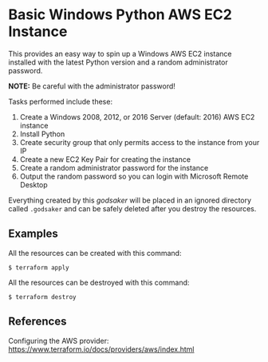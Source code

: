 # Basic Windows Python AWS EC2 Instance

This provides an easy way to spin up a Windows AWS EC2 instance installed with the latest Python version and a random administrator password. 

**NOTE:** Be careful with the administrator password!

Tasks performed include these:

1. Create a Windows 2008, 2012, or 2016 Server (default: 2016) AWS EC2 instance
1. Install Python
1. Create security group that only permits access to the instance from your IP
1. Create a new EC2 Key Pair for creating the instance
1. Create a random administrator password for the instance
1. Output the random password so you can login with Microsoft Remote Desktop

Everything created by this *godsaker* will be placed in an ignored directory called `.godsaker` and can be safely deleted after you destroy the resources.

## Examples

All the resources can be created with this command:

```console
$ terraform apply
```

All the resources can be destroyed with this command:

```console
$ terraform destroy
```

## References

Configuring the AWS provider: https://www.terraform.io/docs/providers/aws/index.html
